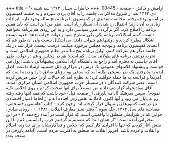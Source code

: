 +++
title = 'آرامش و چالش - صفحه - 00445'
+++
خاطرات ســال ۱۳۶۲ سه شنبه ۶ دی ۱۳۶۲ بعد از شروع مذاکرات، جلسه را به آقای یزدی سپردم و به جلسه کمیسیون برنامه و بودجه رفتم. مخالفت شدیدی در کمیسیون با برنامه پنج ساله وجود دارد. ایرادات زیادی به آن دارند؛ احتمال رد شدن آن بسیار زیاد است. نظر من این است که باید همین برنامه را اصلاح کرد. اگر برگردد، ضرر سیاسی دارد و به این زودی هم برنامه نخواهیم داشت. گفتم اشکالات برنامه یکی یکی مطرح شود و دولت جواب بدهد؛ حدود بیست اشکال مطرح کردند و دولتیها هم جـواب دادند. بی اشکال نیست ولی آن طور هم که اعضای کمیسیون برنامه و بودجه مجلس برخورد میکنند، درست نیست. قرار شد در یک جلسه دیگر هم شرکت کنیم، اولین برنامه پنج ساله در نظام جمهوری اسلامی است و تجربه نوشتن برنامه های طولانی مدت، کم است؛ هم در مجلس و هم در دولت. ظهر آقای جاسبی به دفترم آمد و راجع به دانشگاه آزاد اسلامی پیشنهاداتی داشت؛ پول می خواست و پیشنهاد کلاسهای عمومی تک درس در مراکزی مثل حسینیه ارشاد داشت. اصل ایده را پذیرفتم، یک نفر بسیجی طلبه آمد که مدعی بود رؤیای صادق دارد و دیده است که آمریکا و فرانسه به ما حمله خواهند کرد؛ به نظرم آمد که خیالات او را چنین مریض کرده است. عصر شرکت کنندگان د در سمینار حزب جمهوری اسلامی استان مرکزی آمدند. آقای معادیخواه گزارشی داد و من مفصلاً برای آنها صحبت کردم و روی اخلاص تکیه نمودم". سپس سرهنگ (ادامه پاورقی از صفحه قبل) خود داشت که همه اینها رفته رفته رو به پایان می رود و آنها اکنون کاملا به نفس زدن افتاده اند و از لحاظ اعتبار اقتصادی نیز در همه کشورها زیر سوال قرار گرفته اند. رجوع کنید - کتاب "هاشمی رفسنجانی، مصاحبه های سال ۱۳۶۲، جلد سوم،" دفتر نشر معارف انقلاب، ۱۳۸۱. ۱ - رویای صادق، خوابی که در شرایطی منطبق با واقعیتی است که قرار است در آینده رخ دهد. ۲ - در این سخنرانی آمده است: "از همان ابتدا که تصمیم م گرفتیم حرب را تأسیس کنیم با این بینش آغاز کردیم که تنها با افرادی کار کنیم که اخلاص و فداکاریشان برای خداوند، اسلام و انقلاب و مردم باشد. امروز انقلاب ما متعلق به اکثریت مردم است. (ادامه پاورقی در صفحه بعد)